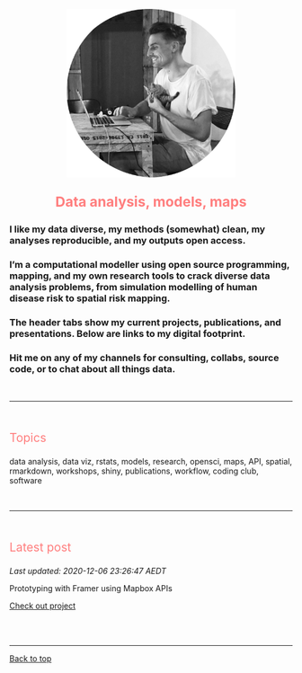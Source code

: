 <a id="top"></a>

<center>
	<img src="img/mm.png" width="300" height="300" >
	<p style="font-size:60%">
		<!-- Calle de buena mesa, Envigado, Medellin, Colombia -->
	</p>
</center>  

<center>
	<p style="color: #FF7E7E; font-size:175%">
		<b>Data analysis, models, maps</b>             
	</p>
</center>

### I like my data diverse, my methods (somewhat) clean, my analyses reproducible, and my outputs open access.    

### I’m a computational modeller using open source programming, mapping, and my own research tools to crack diverse data analysis problems, from simulation modelling of human disease risk to spatial risk mapping.          

### The header tabs show my current projects, publications, and presentations. Below are links to my digital footprint.         
### Hit me on any of my channels for consulting, collabs, source code, or to chat about all things data.   

<br>   
  
******   

<br>  

<p style="color: #FF7E7E; font-size:150%">
	Topics
</p>     

data analysis, data viz, rstats, models, research, opensci, maps, API, spatial, rmarkdown, workshops, shiny, publications, workflow, coding club, software    


<br>   
  
******   

<br>  

<p style="color: #FF7E7E; font-size:150%">
	Latest post
</p>     

_Last updated: 2020-12-06 23:26:47 AEDT_                   

Prototyping with Framer using Mapbox APIs  

[Check out project](./coding_club.md)    

<!-- Interactive map of COVID19 coronavirus global distribution using live webscraped data from the European Centre for Disease Prevention and Control.  

### [COVID19 coronavirus global distribution map](./spatial.md)   -->         

  
<br>  
<br>  
  
<!-- <a class="twitter-timeline" href="https://twitter.com/darwinanddavis" data-height=1100 data-width=600 data-chrome="nofooter">Tweets by darwinanddavis</a><script async src="https://platform.twitter.com/widgets.js" charset="utf-8"></script> -->      

******    

[Back to top](#top)